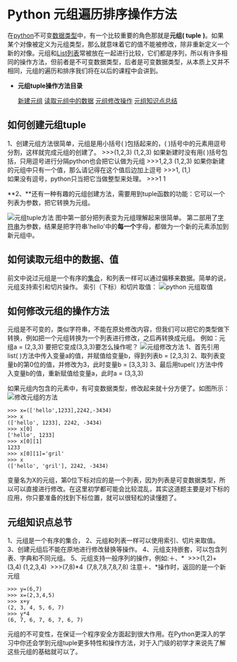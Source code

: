 # Python 元组遍历排序操作方法

在[python](http://www.iplaypy.com/)不可变[数据类型](http://www.iplaypy.com/jichu/data-type.html)中，有一个比较重要的角色那就是**元组( tuple** **)**。如果某个对像被定义为元组类型，那么就意味着它的值不能被修改，除非重新定义一个新的对像。元组和[List列表](http://www.iplaypy.com/jichu/list.html)常被放在一起进行比较，它们都是序列，所以有许多相同的操作方法，但前者是不可变数据类型，后者是可变数据类型，从本质上又并不相同，元组的遍历和排序我们将在以后的课程中会讲到。

- **元组tuple操作方法目录**

  [新建元组](http://www.iplaypy.com/jichu/tuple.html#d1)
  [读取元组中的数据](http://www.iplaypy.com/jichu/tuple.html#d2)
  [元组修改操作](http://www.iplaypy.com/jichu/tuple.html#d3)
  [元组知识点总结](http://www.iplaypy.com/jichu/tuple.html#d4)

## 如何创建元组tuple

1、创建元组方法很简单，元组是用小括号( )包括起来的，( )括号中的元素用逗号分割，这样就完成元组的创建了。
\>>>(1,2,3)
(1,2,3)
如果新建时没有用( )括号包括，只用逗号进行分隔python也会把它认做为元组
\>>>1,2,3
(1,2,3)
如果你新建的元组中只有一个值，那么请记得在这个值后边加上逗号
\>>>1,
(1,)    
如果没有逗号，python只当把它当做整型来处理。
\>>>1
1

**2、**还有一种有趣的元组创建方法，需要用到tuple函数的功能：它可以一个列表为参数，把它转换为元组。

![元组tuple方法](http://www.iplaypy.com/uploads/allimg/131212/2-131212202634226.jpg)
图中第一部分把列表变为元组理解起来很简单。
第二部用了[字符串](http://www.iplaypy.com/jichu/str.html)为参数，结果是把字符串'hello'中的**每一个**字母，都做为一个新的元素添加到新元组中。

## 如何读取元组中的数据、值

前文中说过元组是一个有序的[集合](http://www.iplaypy.com/jichu/set.html)，和列表一样可以通过偏移来数据。简单的说，元组支持索引和切片操作。
索引（下标）和切片取值：
![python 元组取值](http://www.iplaypy.com/uploads/allimg/131212/2-13121220522D04.jpg)

## 如何修改元组的操作方法

元组是不可变的，类似字符串，不能在原处修改内容，但我们可以把它的类型做下转换，例如把一个元组转换为一个列表进行修改，之后再转换成元组。
例如：元组a = (2,3,3) 要把它变成(3,3,3)要怎么操作呢？
![元组修改方法](http://www.iplaypy.com/uploads/allimg/131212/2-13121221211c92.jpg)
1、首先引用list( )方法中传入变量a的值，并赋值给变量b，得到列表b = [2,3,3]
2、取列表变量b的第0位的值，并修改为3，此时变量b = [3,3,3]
3、最后用tupel( )方法中传入变量b的值，重新赋值给变量a，此时a = (3,3,3)

如果元组内包含的元素中，有可变数据类型，修改起来就十分方便了。如图所示：
![修改元组的方法](http://www.iplaypy.com/uploads/allimg/131212/2-131212220344G6.jpg)
```
>>> x=(['hello',1233],2242,-3434)
>>> x
(['hello', 1233], 2242, -3434)
>>> x[0]
['hello', 1233]
>>> x[0][1]
1233
>>> x[0][1]='gril'
>>> x
(['hello', 'gril'], 2242, -3434)
```
变量名为X的元组，第0位下标对应的是一个列表，因为列表是可变数据类型，所以可以直接进行修改。在这里初学都可能会比较混乱，其实这道题主要是对下标的应用，你只要准备的找到下标位置，就可以很轻松的读懂题了。

## 元组知识点总节

1、元组是一个有序的集合，
2、元组和列表一样可以使用索引、切片来取值。
3、创建元组后不能在原地进行修改替换等操作。
4、元组支持嵌套，可以包含列表、字典和不同元组。
5、元组支持一般序列的操作，例如:＋、*
​     \>>>(1,2)+(3,4)
​     (1,2,3,4)
​     \>>>(7,8)\*4
​     (7,8,7,8,7,8,7,8)
​    注意＋、*操作时，返回的是一个新元组

```
>>> y=(6,7)
>>> x=(2,3,4,5)
>>> x+y
(2, 3, 4, 5, 6, 7)
>>> y*4
(6, 7, 6, 7, 6, 7, 6, 7)
```
元组的不可变性，在保证一个程序安全方面起到很大作用。在Python更深入的学习中你还会学到元组tuple更多特性和操作方法，对于入门级的初学才来说先了解这些元组的基础就可以了。
